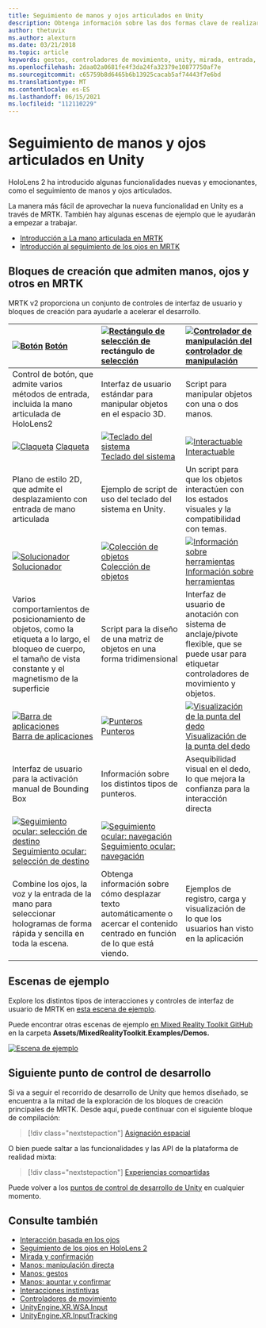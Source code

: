 ```yaml
---
title: Seguimiento de manos y ojos articulados en Unity
description: Obtenga información sobre las dos formas clave de realizar acciones en la mirada en Unity, los gestos de la mano y los controladores de movimiento.
author: thetuvix
ms.author: alexturn
ms.date: 03/21/2018
ms.topic: article
keywords: gestos, controladores de movimiento, unity, mirada, entrada, casco de realidad mixta, casco de realidad mixta de Windows, casco de realidad virtual, MRTK, kit de herramientas Mixed Reality
ms.openlocfilehash: 2daa02a0681fe4f3da24fa32379e10877750af7e
ms.sourcegitcommit: c65759b8d6465b6b13925cacab5af74443f7e6bd
ms.translationtype: MT
ms.contentlocale: es-ES
ms.lasthandoff: 06/15/2021
ms.locfileid: "112110229"
---
```

# <a name="articulated-hand-and-eye-tracking-in-unity"></a>Seguimiento de manos y ojos articulados en Unity

HoloLens 2 ha introducido algunas funcionalidades nuevas y emocionantes, como el seguimiento de manos y ojos articulados.

La manera más fácil de aprovechar la nueva funcionalidad en Unity es a través de MRTK. También hay algunas escenas de ejemplo que le ayudarán a empezar a trabajar.

* [Introducción a La mano articulada en MRTK](/windows/mixed-reality/mrtk-unity/features/input/hand-tracking)
* [Introducción al seguimiento de los ojos en MRTK](/windows/mixed-reality/mrtk-unity/features/input/eye-tracking/eye-tracking-main)

## <a name="building-blocks-supporting-hands-eyes-and-others-in-mrtk"></a>Bloques de creación que admiten manos, ojos y otros en MRTK

MRTK v2 proporciona un conjunto de controles de interfaz de usuario y bloques de creación para ayudarle a acelerar el desarrollo.

|  [![Botón](images/MRTK_Button_Main.png)](/windows/mixed-reality/mrtk-unity/features/ux-building-blocks/button) [Botón](/windows/mixed-reality/mrtk-unity/features/ux-building-blocks/button) | [ ![ Rectángulo de selección de](images/MRTK_BoundingBox_Main.png)](/windows/mixed-reality/mrtk-unity/features/ux-building-blocks/bounding-box) rectángulo de [selección](/windows/mixed-reality/mrtk-unity/features/ux-building-blocks/bounding-box) | [ ![ Controlador de manipulación del](images/MRTK_Manipulation_Main.png)](/windows/mixed-reality/mrtk-unity/features/ux-building-blocks/manipulation-handler) [controlador de manipulación](/windows/mixed-reality/mrtk-unity/features/ux-building-blocks/manipulation-handler) |
|:--- | :--- | :--- |
| Control de botón, que admite varios métodos de entrada, incluida la mano articulada de HoloLens2 | Interfaz de usuario estándar para manipular objetos en el espacio 3D. | Script para manipular objetos con una o dos manos. |
|  [![Claqueta](images/MRTK_Slate_Main.png)](/windows/mixed-reality/mrtk-unity/features/ux-building-blocks/slate) [Claqueta](/windows/mixed-reality/mrtk-unity/features/ux-building-blocks/slate) | [![Teclado del sistema](images/MRTK_SystemKeyboard_Main.png)](/windows/mixed-reality/mrtk-unity/features/ux-building-blocks/system-keyboard) [Teclado del sistema](/windows/mixed-reality/mrtk-unity/features/ux-building-blocks/system-keyboard) | [![Interactuable](images/InteractableExamples.png)](/windows/mixed-reality/mrtk-unity/features/ux-building-blocks/interactable) [Interactuable](/windows/mixed-reality/mrtk-unity/features/ux-building-blocks/interactable) |
| Plano de estilo 2D, que admite el desplazamiento con entrada de mano articulada | Ejemplo de script de uso del teclado del sistema en Unity.  | Un script para que los objetos interactúen con los estados visuales y la compatibilidad con temas. |
|  [![Solucionador](images/MRTK_Solver_Main.png)](/windows/mixed-reality/mrtk-unity/features/ux-building-blocks/solvers/solver) [Solucionador](/windows/mixed-reality/mrtk-unity/features/ux-building-blocks/solvers/solver) | [![Colección de objetos ](images/MRTK_ObjectCollection_Main.png)](/windows/mixed-reality/mrtk-unity/features/ux-building-blocks/object-collection) [Colección de objetos ](/windows/mixed-reality/mrtk-unity/features/ux-building-blocks/object-collection) | [![Información sobre herramientas](images/MRTK_Tooltip_Main.png)](/windows/mixed-reality/mrtk-unity/features/ux-building-blocks/tooltip) [Información sobre herramientas](/windows/mixed-reality/mrtk-unity/features/ux-building-blocks/tooltip) |
| Varios comportamientos de posicionamiento de objetos, como la etiqueta a lo largo, el bloqueo de cuerpo, el tamaño de vista constante y el magnetismo de la superficie | Script para la diseño de una matriz de objetos en una forma tridimensional | Interfaz de usuario de anotación con sistema de anclaje/pivote flexible, que se puede usar para etiquetar controladores de movimiento y objetos. |
|  [![Barra de aplicaciones](images/MRTK_AppBar_Main.png)](/windows/mixed-reality/mrtk-unity/features/ux-building-blocks/app-bar) [Barra de aplicaciones](/windows/mixed-reality/mrtk-unity/features/ux-building-blocks/app-bar) | [![Punteros](images/MRTK_Pointer_Main.png)](/windows/mixed-reality/mrtk-unity/features/input/pointers) [Punteros](/windows/mixed-reality/mrtk-unity/features/input/pointers) | [![Visualización de la punta del dedo](images/MRTK_FingertipVisualization_Main.png)](/windows/mixed-reality/mrtk-unity/features/ux-building-blocks/fingertip-visualization) [Visualización de la punta del dedo](/windows/mixed-reality/mrtk-unity/features/ux-building-blocks/fingertip-visualization) |
| Interfaz de usuario para la activación manual de Bounding Box | Información sobre los distintos tipos de punteros. | Asequibilidad visual en el dedo, lo que mejora la confianza para la interacción directa |
|  [![Seguimiento ocular: selección de destino](images/mrtk_et_targetselect.png)](/windows/mixed-reality/mrtk-unity/features/input/eye-tracking/eye-tracking-target-selection) [Seguimiento ocular: selección de destino](/windows/mixed-reality/mrtk-unity/features/input/eye-tracking/eye-tracking-target-selection) | [![Seguimiento ocular: navegación](images/mrtk_et_navigation.png)](/windows/mixed-reality/mrtk-unity/features/input/eye-tracking/eye-tracking-navigation) [Seguimiento ocular: navegación](/windows/mixed-reality/mrtk-unity/features/input/eye-tracking/eye-tracking-navigation) |
| Combine los ojos, la voz y la entrada de la mano para seleccionar hologramas de forma rápida y sencilla en toda la escena. | Obtenga información sobre cómo desplazar texto automáticamente o acercar el contenido centrado en función de lo que está viendo.| Ejemplos de registro, carga y visualización de lo que los usuarios han visto en la aplicación |

## <a name="example-scenes"></a>Escenas de ejemplo

Explore los distintos tipos de interacciones y controles de interfaz de usuario de MRTK en [esta escena de ejemplo](/windows/mixed-reality/mrtk-unity/features/example-scenes/hand-interaction-examples).

Puede encontrar otras escenas de ejemplo [en Mixed Reality Toolkit GitHub](https://github.com/Microsoft/MixedRealityToolkit-Unity) en la carpeta **Assets/MixedRealityToolkit.Examples/Demos.**

[![Escena de ejemplo](images/MRTK_Examples.png)](/windows/mixed-reality/mrtk-unity/features/example-scenes/hand-interaction-examples)

## <a name="next-development-checkpoint"></a>Siguiente punto de control de desarrollo

Si va a seguir el recorrido de desarrollo de Unity que hemos diseñado, se encuentra a la mitad de la exploración de los bloques de creación principales de MRTK. Desde aquí, puede continuar con el siguiente bloque de compilación:

> [!div class="nextstepaction"]
> [Asignación espacial](spatial-mapping-in-unity.md)

O bien puede saltar a las funcionalidades y las API de la plataforma de realidad mixta:

> [!div class="nextstepaction"]
> [Experiencias compartidas](shared-experiences-in-unity.md)

Puede volver a los [puntos de control de desarrollo de Unity](unity-development-overview.md#2-core-building-blocks) en cualquier momento.

## <a name="see-also"></a>Consulte también

* [Interacción basada en los ojos](../../design/eye-gaze-interaction.md)
* [Seguimiento de los ojos en HoloLens 2](../../design/eye-tracking.md)
* [Mirada y confirmación](../../design/gaze-and-commit.md)
* [Manos: manipulación directa](../../design/direct-manipulation.md)
* [Manos: gestos](../../design/gaze-and-commit.md#composite-gestures)
* [Manos: apuntar y confirmar](../../design/point-and-commit.md)
* [Interacciones instintivas](../../design/interaction-fundamentals.md)
* [Controladores de movimiento](../../design/motion-controllers.md)
* [UnityEngine.XR.WSA.Input](https://docs.unity3d.com/ScriptReference/XR.WSA.Input.InteractionManager.html)
* [UnityEngine.XR.InputTracking](https://docs.unity3d.com/ScriptReference/XR.InputTracking.html)